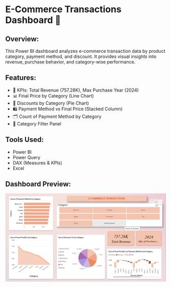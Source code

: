 # E-Commerce Transactions Dashboard 🧾

## Overview:
This Power BI dashboard analyzes e-commerce transaction data by product category, payment method, and discount. It provides visual insights into revenue, purchase behavior, and category-wise performance.

## Features:
- 🧾 KPIs: Total Revenue (757.28K), Max Purchase Year (2024)
- 📊 Final Price by Category (Line Chart)
- 🎯 Discounts by Category (Pie Chart)
- 🛍️ Payment Method vs Final Price (Stacked Column)
- 🗂️ Count of Payment Method by Category
- 🔎 Category Filter Panel

## Tools Used:
- Power BI
- Power Query
- DAX (Measures & KPIs)
- Excel

## Dashboard Preview:
![Dashboard Screenshot](Ecommerce-dashboard.png)
